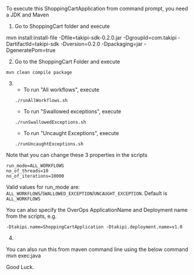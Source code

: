 To execute this ShoppingCartApplication from command prompt, you need a JDK and Maven

1.  Go to ShoppingCart folder and execute

mvn install:install-file -Dfile=takipi-sdk-0.2.0.jar -DgroupId=com.takipi -DartifactId=takipi-sdk -Dversion=0.2.0 -Dpackaging=jar -DgeneratePom=true

2.  Go to the ShoppingCart Folder and execute
```
mvn clean compile package
```
3.  
    * To run "All workflows", execute
    ```
    ./runAllWorkflows.sh
    ```

    * To run "Swallowed exceptions", execute
    ```
    ./runSwallowedExceptions.sh
    ```

    * To run "Uncaught Exceptions", execute
    ```
    ./runUncaughtExceptions.sh
    ```
  
Note that you can change these 3 properties in the scripts
```
run_mode=ALL_WORKFLOWS
no_of_threads=10 
no_of_iterations=10000
```
 
Valid values for run_mode are: `ALL_WORKFLOWS`/`SWALLOWED_EXCEPTION`/`UNCAUGHT_EXCEPTION`. Default is `ALL_WORKFLOWS`

You can also specify the OverOps ApplicationName and Deployment name from the scripts, e.g.
```
-Dtakipi.name=ShoppingCartApplication -Dtakipi.deployment.name=v1.0
```

4.
  You can also run this from maven command line using the below command
  	mvn exec:java

Good Luck.